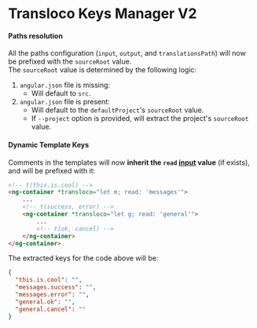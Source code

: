 # Transloco Keys Manager V2

#### Paths resolution

All the paths configuration (`input`, `output`, and `translationsPath`) will now be prefixed with the `sourceRoot` value.  
The `sourceRoot` value is determined by the following logic:  

1. `angular.json` file is missing:
    - Will default to `src`.    
2. `angular.json` file is present:
    - Will default to the `defaultProject`'s `sourceRoot` value.
    - If `--project` option is provided, will extract the project's `sourceRoot` value.

#### Dynamic Template Keys

Comments in the templates will now **inherit the `read` [input](https://ngneat.github.io/transloco/docs/structural-directive/#utilizing-the-read-input) value** (if exists), and will be prefixed with it:
```html
<!-- t(this.is.cool) -->
<ng-container *transloco="let m; read: 'messages'">
    ...
    <!-- t(success, error) -->
    <ng-container *transloco="let g; read: 'general'">
        ...
        <!-- t(ok, cancel) -->
    </ng-container>
</ng-container>
```

The extracted keys for the code above will be:
```json
{
  "this.is.cool": "",
  "messages.success": "",
  "messages.error": "",
  "general.ok": "",
  "general.cancel": ""
}
```
